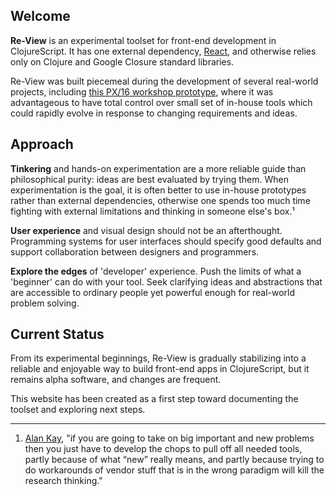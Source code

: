 ## Welcome 

**Re-View** is an experimental toolset for front-end development in ClojureScript. It has one external dependency, [React](https://facebook.github.io/react/), and otherwise relies only on Clojure and Google Closure standard libraries. 

Re-View was built piecemeal during the development of several real-world projects, including [this PX/16 workshop prototype](http://px16.matt.is), where it was advantageous to have total control over small set of in-house tools which could rapidly evolve in response to changing requirements and ideas.

## Approach

**Tinkering** and hands-on experimentation are a more reliable guide than philosophical purity: ideas are best evaluated by trying them. When experimentation is the goal, it is often better to use in-house prototypes rather than external dependencies, otherwise one spends too much time fighting with external limitations and thinking in someone else's box.¹

**User experience** and visual design should not be an afterthought. Programming systems for user interfaces should specify good defaults and support collaboration between designers and programmers.

**Explore the edges** of 'developer' experience. Push the limits of what a 'beginner' can do with your tool. Seek clarifying ideas and abstractions that are accessible to ordinary people yet powerful enough for real-world problem solving.

## Current Status 

From its experimental beginnings, Re-View is gradually stabilizing into a reliable and enjoyable way to build front-end apps in ClojureScript, but it remains alpha software, and changes are frequent.

This website has been created as a first step toward documenting the toolset and exploring next steps. 


----

1. [Alan Kay](https://www.quora.com/What-made-Xerox-PARC-special-Who-else-today-is-like-them/answer/Alan-Kay-11), "if you are going to take on big important and new problems then you just have to develop the chops to pull off all needed tools, partly because of what “new” really means, and partly because trying to do workarounds of vendor stuff that is in the wrong paradigm will kill the research thinking."
